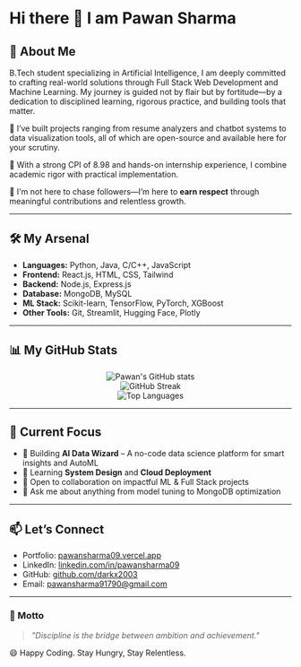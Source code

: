 # Hi there 👋 I am Pawan Sharma

## 🚀 About Me

B.Tech student specializing in Artificial Intelligence, I am deeply committed to crafting real-world solutions through Full Stack Web Development and Machine Learning. My journey is guided not by flair but by fortitude—by a dedication to disciplined learning, rigorous practice, and building tools that matter.

🔹 I’ve built projects ranging from resume analyzers and chatbot systems to data visualization tools, all of which are open-source and available here for your scrutiny.

🔹 With a strong CPI of 8.98 and hands-on internship experience, I combine academic rigor with practical implementation.

🔹 I'm not here to chase followers—I’m here to **earn respect** through meaningful contributions and relentless growth.

---

## 🛠 My Arsenal
- **Languages:** Python, Java, C/C++, JavaScript
- **Frontend:** React.js, HTML, CSS, Tailwind
- **Backend:** Node.js, Express.js
- **Database:** MongoDB, MySQL
- **ML Stack:** Scikit-learn, TensorFlow, PyTorch, XGBoost
- **Other Tools:** Git, Streamlit, Hugging Face, Plotly

---

## 📊 My GitHub Stats

<p align="center">
  <img src="https://github-readme-stats.vercel.app/api?username=darkx2003&show_icons=true&theme=radical" alt="Pawan's GitHub stats" />
  <br>
  <img src="https://github-readme-streak-stats.herokuapp.com/?user=darkx2003&theme=radical" alt="GitHub Streak" />
  <br>
  <img src="https://github-readme-stats.vercel.app/api/top-langs/?username=darkx2003&layout=compact&theme=radical" alt="Top Languages" />
</p>

---

## 🎯 Current Focus
- 🔭 Building **AI Data Wizard** – A no-code data science platform for smart insights and AutoML
- 🌱 Learning **System Design** and **Cloud Deployment**
- 👯 Open to collaboration on impactful ML & Full Stack projects
- 💬 Ask me about anything from model tuning to MongoDB optimization

---

## 📫 Let’s Connect

- Portfolio: [pawansharma09.vercel.app](https://pawansharma09.vercel.app)
- LinkedIn: [linkedin.com/in/pawansharma09](https://linkedin.com/in/pawansharma09)
- GitHub: [github.com/darkx2003](https://github.com/pawansharma09)
- Email: [pawansharma91790@gmail.com](mailto:pawansharma91790@gmail.com)

---

### 🧠 Motto
> *"Discipline is the bridge between ambition and achievement."*

😄 Happy Coding. Stay Hungry, Stay Relentless.
